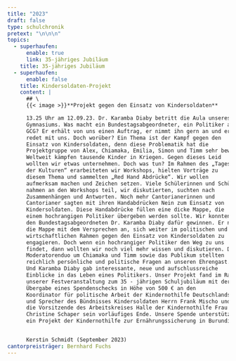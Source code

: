 ```yaml
---
title: "2023"
draft: false
type: schulchronik
pretext: "\n\n\n"
topics:
  - superhaufen:
      enable: true
      link: 35-jähriges Jubiläum
    title: 35-jähriges Jubiläum
  - superhaufen:
      enable: false
    title: Kindersoldaten-Projekt
    content: |
      ## \
      {{< image >}}**Projekt gegen den Einsatz von Kindersoldaten**

      13.25 Uhr am 12.09.23. Dr. Karamba Diaby betritt die Aula unseres
      Gymnasiums. Was macht ein Bundestagsabgeordneter, ein Politiker am
      GCG? Er erhält von uns einen Auftrag, er nimmt ihn gern an und er
      redet mit uns. Doch worüber? Ein Thema ist der Kampf gegen den
      Einsatz von Kindersoldaten, denn diese Problematik hat die
      Projektgruppe von Alex, Chiamaka, Emilia, Simon und Timm sehr bewegt.
      Weltweit kämpfen tausende Kinder in Kriegen. Gegen dieses Leid
      wollten wir etwas unternehmen. Doch was tun? Im Rahmen des „Tages
      der Kulturen“ erarbeiteten wir Workshops, hielten Vorträge zu
      diesem Thema und sammelten „Red Hand Abdrücke“. Wir wollen
      aufmerksam machen und Zeichen setzen. Viele Schülerinnen und Schüler
      nahmen an den Workshops teil, wir diskutierten, suchten nach
      Zusammenhängen und Antworten. Noch mehr Cantorianerinnen und
      Cantorianer sagten mit ihren Handabdrücken Nein zum Einsatz von
      Kindersoldaten. Diese Handabdrücke füllen eine dicke Mappe, die
      einem hochrangigen Politiker übergeben werden sollte. Wir konnten
      den Bundestagsabgeordneten Dr. Karamba Diaby dafür gewinnen. Er nahm
      die Mappe mit dem Versprechen an, sich weiter im politischen und
      wirtschaftlichen Rahmen gegen den Einsatz von Kindersoldaten zu
      engagieren. Doch wenn ein hochrangiger Politiker den Weg zu uns
      findet, dann wollten wir noch viel mehr wissen und diskutieren. Das
      Moderatorenduo um Chiamaka und Timm sowie das Publikum stellten
      reichlich persönliche und politische Fragen an unseren Ehrengast.
      Und Karamba Diaby gab interessante, neue und aufschlussreiche
      Einblicke in das Leben eines Politikers. Unser Projekt fand im Rahmen
      unserer Festveranstaltung zum 35 - jährigen Schuljubiläum mit der
      Übergabe eines Spendenschecks in Höhe von 500 € an den
      Koordinator für politische Arbeit der Kindernothilfe Deutschlands
      und Sprecher des Bündnisses Kindersoldaten Herrn Frank Mischo und
      die Vorsitzende des Arbeitskreises Halle der Kindernothilfe Frau Dr.
      Christine Schaper sein vorläufiges Ende. Unsere Spende unterstützt
      ein Projekt der Kindernothilfe zur Ernährungssicherung in Burundi.


      Kerstin Schmidt (September 2023)
cantorpreisträger: Bernhard Fuchs
---
```

